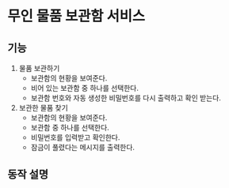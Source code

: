 # 무인 물품 보관함 서비스

## 기능

1. 물품 보관하기
   - 보관함의 현황을 보여준다.
   - 비어 있는 보관함 중 하나를 선택한다.
   - 보관함 번호와 자동 생성한 비밀번호를 다시 출력하고 확인 받는다.
2. 보관한 물품 찾기
   - 보관함의 현황을 보여준다.
   - 보관함 중 하나를 선택한다.
   - 비밀번호를 입력받고 확인한다. 
   - 잠금이 풀렸다는 메시지를 출력한다.

## 동작 설명
